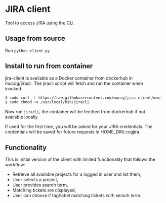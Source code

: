 # JIRA client

Tool to access JIRA using the CLI.

## Usage from source

Run `python client.py`

## Install to run from container
jira-client is available as a Docker container from dockerhub in muccg/jiracli. 
The jiracli script will fetch and run the container when invoked.

``` sh
$ sudo curl -L https://raw.githubusercontent.com/muccg/jira-client/master/jiracli > /usr/local/bin/jiracli
$ sudo chmod +x /usr/local/bin/jiracli
```
Now run `jiracli`, the container will be fecthed from dockerhub if not available locally.

If used for the first time, you will be asked for your JIRA credentials. The credentials will be saved for future requests in HOME_DIR/.ccgjira

## Functionality
This is initial version of the client with limited functionality that follows the workflow:
* Retrieve all available projects for a logged in user and list them,
* User selects a project,
* User provides search term,
* Matching tickets are displayed,
* User can choose if tag/label matching tickets with serach term.
